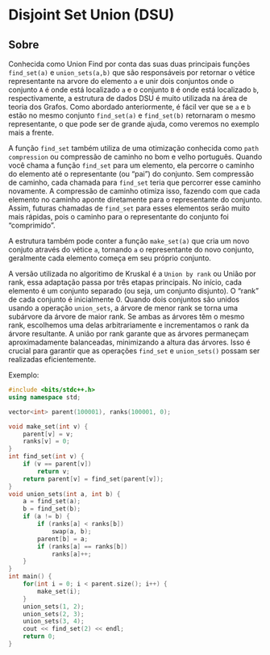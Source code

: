 # Disjoint Set Union (DSU)

## Sobre

Conhecida como Union Find por conta das suas duas principais funções ``find_set(a)`` e ``union_sets(a,b)`` que são responsáveis por retornar o vétice representante na arvore do elemento ``a`` e unir dois conjuntos onde o conjunto ``A`` é onde está localizado ``a`` e o conjunto ``B`` é onde está localizado ``b``, respectivamente, a estrutura de dados DSU é muito utilizada na área de teoria dos Grafos. Como abordado anteriormente, é fácil ver que se ``a`` e ``b`` estão no mesmo conjunto ``find_set(a)`` e ``find_set(b)`` retornaram o mesmo representante, o que pode ser de grande ajuda, como veremos no exemplo mais a frente.

A função ``find_set`` também utiliza de uma otimização conhecida como ``path compression`` ou compressão de caminho no bom e velho português. Quando você chama a função ``find_set`` para um elemento, ela percorre o caminho do elemento até o representante (ou “pai”) do conjunto. Sem compressão de caminho, cada chamada para ``find_set`` teria que percorrer esse caminho novamente. A compressão de caminho otimiza isso, fazendo com que cada elemento no caminho aponte diretamente para o representante do conjunto. Assim, futuras chamadas de ``find_set`` para esses elementos serão muito mais rápidas, pois o caminho para o representante do conjunto foi “comprimido”.

A estrutura também pode conter a função ``make_set(a)`` que cria um novo conjuto através do vétice ``a``, tornando ``a`` o representante do novo conjunto, geralmente cada elemento começa em seu próprio conjunto.

A versão utilizada no algoritimo de Kruskal é a ``Union by rank`` ou União por rank, essa adaptação passa por três etapas principais. No início, cada elemento é um conjunto separado (ou seja, um conjunto disjunto). O “rank” de cada conjunto é inicialmente 0. Quando dois conjuntos são unidos usando a operação ``union_sets``, a árvore de menor rank se torna uma subárvore da árvore de maior rank. Se ambas as árvores têm o mesmo rank, escolhemos uma delas arbitrariamente e incrementamos o rank da árvore resultante. A união por rank garante que as árvores permaneçam aproximadamente balanceadas, minimizando a altura das árvores. Isso é crucial para garantir que as operações ``find_set`` e ``union_sets()`` possam ser realizadas eficientemente.

Exemplo:
```c++
#include <bits/stdc++.h>
using namespace std;

vector<int> parent(100001), ranks(100001, 0);

void make_set(int v) {
    parent[v] = v;
    ranks[v] = 0;
}
int find_set(int v) {
    if (v == parent[v])
        return v;
    return parent[v] = find_set(parent[v]);
}
void union_sets(int a, int b) {
    a = find_set(a);
    b = find_set(b);
    if (a != b) {
        if (ranks[a] < ranks[b])
            swap(a, b);
        parent[b] = a;
        if (ranks[a] == ranks[b])
            ranks[a]++;
    }
}
int main() {
    for(int i = 0; i < parent.size(); i++) {
        make_set(i);
    }
    union_sets(1, 2);
    union_sets(2, 3);
    union_sets(3, 4);
    cout << find_set(2) << endl;
    return 0;
}